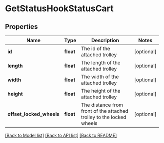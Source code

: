 # GetStatusHookStatusCart

## Properties
Name | Type | Description | Notes
------------ | ------------- | ------------- | -------------
**id** | **float** | The id of the attached trolley | [optional] 
**length** | **float** | The length of the attached trolley | [optional] 
**width** | **float** | The width of the attached trolley | [optional] 
**height** | **float** | The height of the attached trolley | [optional] 
**offset_locked_wheels** | **float** | The distance from front of the attached trolley to the locked wheels | [optional] 

[[Back to Model list]](../README.md#documentation-for-models) [[Back to API list]](../README.md#documentation-for-api-endpoints) [[Back to README]](../README.md)



